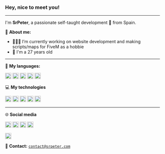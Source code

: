 ### **Hey, nice to meet you!**

---

I'm **SrPeter**, a passionate self-taught development 🚀 from Spain.


📱 **About me:** 

-   👨🏽‍💻 I’m currently working on website development and making scripts/maps for FiveM as a hobbie
-   🌱 I'm a 27 years old

---

🚀 **My languages:**  

<code><img height="20" src="https://img.shields.io/badge/php-%23777BB4.svg?style=for-the-badge&logo=php&logoColor=white"></code>
<code><img height="20" src="https://img.shields.io/badge/JavaScript-F7DF1E?style=for-the-badge&logo=javascript&logoColor=black"></code>
<code><img height="20" src="https://img.shields.io/badge/HTML5-E34F26?style=for-the-badge&logo=html5&logoColor=white"></code>
<code><img height="20" src="https://img.shields.io/badge/CSS3-1572B6?style=for-the-badge&logo=css3&logoColor=white"></code>
<code><img height="20" src="https://img.shields.io/badge/lua-%232C2D72.svg?style=for-the-badge&logo=lua&logoColor=white"></code>

💻 **My technologies**

[<code><img height="20" src="https://img.shields.io/badge/laravel-%23FF2D20.svg?style=for-the-badge&logo=laravel&logoColor=white"></code>](https://laravel.com/)
[<code><img height="20" src="https://img.shields.io/badge/symfony-%23000000.svg?style=for-the-badge&logo=symfony&logoColor=white"></code>](https://symfony.com)
[<code><img height="20" src="https://img.shields.io/badge/Bootstrap-563D7C?style=for-the-badge&logo=bootstrap&logoColor=white"></code>](https://getbootstrap.com/)
[<code><img height="20" src="https://img.shields.io/badge/MariaDB-003545?style=for-the-badge&logo=mariadb&logoColor=white"></code>](https://mariadb.org/)
[<code><img height="20" src="https://img.shields.io/badge/nginx-%23009639.svg?style=for-the-badge&logo=nginx&logoColor=white"></code>](https://www.nginx.com/)

---

🌐 **Social media**

[<code><img height="20" src="https://img.shields.io/badge/SrPeterr-%239146FF.svg?style=for-the-badge&logo=Twitch&logoColor=white"></code>](https://www.twitch.tv/srpeterr)
[<code><img height="20" src="https://img.shields.io/badge/Twitter-1DA1F2?style=for-the-badge&logo=twitter&logoColor=white"></code>](https://twitter.com/SrPeterP)
[<code><img height="20" src="https://img.shields.io/badge/Discord-%235865F2.svg?style=for-the-badge&logo=discord&logoColor=white"></code>](https://go.srpeter.com/discord)
[<code><img height="20" src="https://img.shields.io/badge/GitHub-100000?style=for-the-badge&logo=github&logoColor=white"></code>](https://github.com/srpeterr)


[<code><img height="20" src="https://img.shields.io/badge/sponsor-30363D?style=for-the-badge&logo=GitHub-Sponsors&logoColor=#EA4AAA"></code>](https://github.com/sponsors/SrPeterr)

📧 **Contact:** <code>contact@srpeter.com</code>
